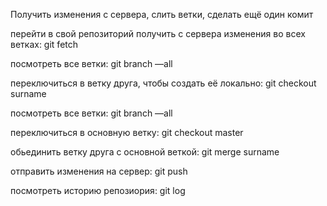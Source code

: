 Получить изменения с сервера, слить ветки, сделать ещё один комит

перейти в свой репозиторий
получить с сервера изменения во всех ветках: git fetch

посмотреть все ветки: git branch —all

переключиться в ветку друга, чтобы создать её локально: git checkout surname

посмотреть все ветки: git branch —all

переключиться в основную ветку: git checkout master

обьединить ветку друга с основной веткой: git merge surname

отправить изменения на сервер: git push

посмотреть историю репозиория: git log